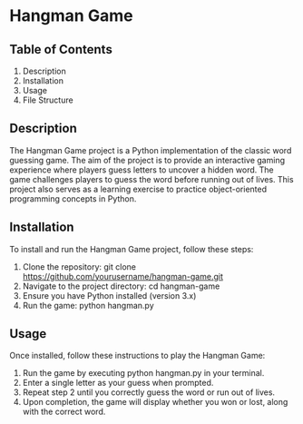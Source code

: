 # Hangman Game

## Table of Contents

1. Description
2. Installation
3. Usage
4. File Structure

## Description

The Hangman Game project is a Python implementation of the classic word guessing game. The aim of the project is to provide an interactive gaming experience where players guess letters to uncover a hidden word. The game challenges players to guess the word before running out of lives. This project also serves as a learning exercise to practice object-oriented programming concepts in Python.

## Installation

To install and run the Hangman Game project, follow these steps:

1. Clone the repository: git clone https://github.com/yourusername/hangman-game.git
2. Navigate to the project directory: cd hangman-game
3. Ensure you have Python installed (version 3.x)
4. Run the game: python hangman.py

## Usage

Once installed, follow these instructions to play the Hangman Game:

1. Run the game by executing python hangman.py in your terminal.
2. Enter a single letter as your guess when prompted.
3. Repeat step 2 until you correctly guess the word or run out of lives.
4. Upon completion, the game will display whether you won or lost, along with the correct word.
